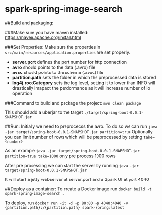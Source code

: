 # spark-spring-image-search

##Build and packaging:

###Make sure you have maven installed:
https://maven.apache.org/install.html

###Set Properties:
Make sure the properties in `src/main/resources/application.properties` are set properly.

- **server.port** defines the port number for http connection
- **avro** should points to the data (.avro) file
- **avsc** should points to the schema (.avsc) file
- **partition.path** sets the folder in which the preprocessed data is stored
- **log4j.rootCategory** sets the log level, setting it to lower than INFO will drastically imapact the perdormance as it will increase number of io operation

###Command to build and package the project:
`mvn clean package`

This should add a uberjar to the target `./target/spring-boot-0.0.1-SNAPSHOT.jar`

##Run:
Initially we need to preprocecss the avro. To do so  we can run `java -jar target/spring-boot-0.0.1-SNAPSHOT.jar partition=true`
Optionally you can limit number of rows which will be preprocessed by setting `take={number}`

As an example `java -jar target/spring-boot-0.0.1-SNAPSHOT.jar partition=true take=1000` only pre process 1000 rows

After pre processing we can start the server by running `java -jar target/spring-boot-0.0.1-SNAPSHOT.jar`

It will start a jetty webserver at server.port and a Spark UI at port 4040

##Deploy as a container:
To create a Docker image run `docker build -t spark-spring-image-search .`

To deploy, run `docker run -it -d -p 80:80 -p 4040:4040 -v {partition.path}:/{partition.path} spark-spring:latest `

